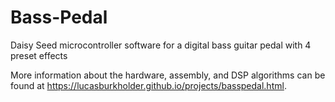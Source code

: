 # Bass-Pedal
Daisy Seed microcontroller software for a digital bass guitar pedal with 4 preset effects

More information about the hardware, assembly, and DSP algorithms can be found at https://lucasburkholder.github.io/projects/basspedal.html.
